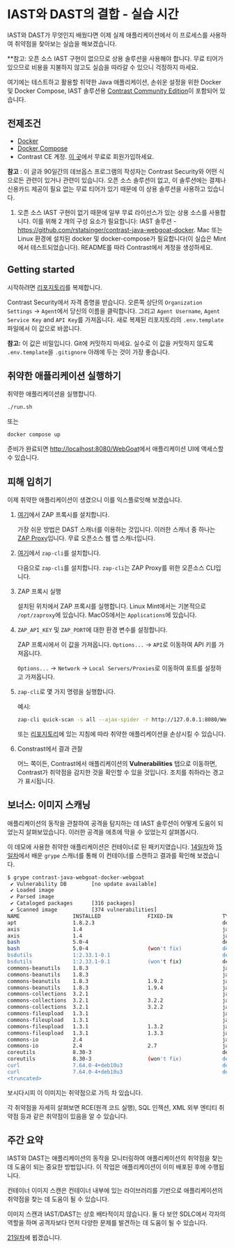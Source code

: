# IAST와 DAST의 결합 - 실습 시간

IAST와 DAST가 무엇인지 배웠다면 이제 실제 애플리케이션에서 이 프로세스를 사용하여 취약점을 찾아보는 실습을 해보겠습니다.

**참고: 오픈 소스 IAST 구현이 없으므로 상용 솔루션을 사용해야 합니다.
무료 티어가 있으므로 비용을 지불하지 않고도 실습을 따라갈 수 있으니 걱정하지 마세요.



여기에는 테스트하고 활용할 취약한 Java 애플리케이션, 손쉬운 설정을 위한 Docker 및 Docker Compose, IAST 솔루션용 [Contrast Community Edition](https://www.contrastsecurity.com/contrast-community-edition?utm_campaign=ContrastCommunityEdition&utm_source=GitHub&utm_medium=WebGoatLab)이 포함되어 있습니다.

## 전제조건

- [Docker](https://www.docker.com/products/docker-desktop/)
- [Docker Compose](https://docs.docker.com/compose/)
- Contrast CE 계정. [이 곳](https://www.contrastsecurity.com/contrast-community-edition?utm_campaign=ContrastCommunityEdition&utm_source=GitHub&utm_medium=WebGoatLab)에서 무료로 회원가입하세요.

**참고** : 이 글과 90일간의 데브옵스 프로그램의 작성자는 Contrast Security와 어떤 식으로든 관련이 있거나 관련이 있습니다.
오픈 소스 솔루션이 없고, 이 솔루션에는 결제나 신용카드 제공이 필요 없는 무료 티어가 있기 때문에 이 상용 솔루션을 사용하고 있습니다.

1. 오픈 소스 IAST 구현이 없기 때문에 일부 무료 라이선스가 있는 상용 소스를 사용합니다. 이를 위해 2 개의 구성 요소가 필요합니다:
   IAST 솔루션 - <https://github.com/rstatsinger/contrast-java-webgoat-docker>. Mac 또는 Linux 환경에 설치된 docker 및 docker-compose가 필요합니다(이 실습은 Mint에서 테스트되었습니다). README를 따라 Contrast에서 계정을 생성하세요.

## Getting started


시작하려면 [리포지토리](https://github.com/rstatsinger/contrast-java-webgoat-docker)를 복제합니다.

Contrast Security에서 자격 증명을 받습니다.
오른쪽 상단의 `Organization Settings` -> `Agent`에서 당신의 이름을 클릭합니다.
그리고 `Agent Username`, `Agent Service Key` and `API Key`를 가져옵니다.
새로 복제된 리포지토리의 `.env.template` 파일에서 이 값으로 바꿉니다.

**참고:** 이 값은 비밀입니다.
Git에 커밋하지 마세요.
실수로 이 값을 커밋하지 않도록 `.env.template`을 `.gitignore` 아래에 두는 것이 가장 좋습니다.


## 취약한 애플리케이션 실행하기

취약한 애플리케이션을 실행합니다.

```sh
./run.sh
```

또는

```sh
docker compose up
```

준비가 완료되면 <http://localhost:8080/WebGoat>에서 애플리케이션 UI에 액세스할 수 있습니다.

## 피해 입히기

이제 취약한 애플리케이션이 생겼으니 이를 익스플로잇해 보겠습니다.

1. [여기](https://www.zaproxy.org/download/)에서 ZAP 프록시를 설치합니다.

   가장 쉬운 방법은 DAST 스캐너를 이용하는 것입니다.
   이러한 스캐너 중 하나는 [ZAP Proxy](https://www.zaproxy.org/)입니다.
   무료 오픈소스 웹 앱 스캐너입니다.

2. [여기](https://github.com/Grunny/zap-cli)에서 `zap-cli`를 설치합니다.

   다음으로 `zap-cli`를 설치합니다.
   `zap-cli`는 ZAP Proxy를 위한 오픈소스 CLI입니다.

3. ZAP 프록시 실행

   설치된 위치에서 ZAP 프록시를 실행합니다.
   Linux Mint에서는 기본적으로 `/opt/zaproxy`에 있습니다.
   MacOS에서는 `Applications`에 있습니다.

4. `ZAP_API_KEY` 및 `ZAP_PORT`에 대한 환경 변수를 설정합니다.

   ZAP 프록시에서 이 값을 가져옵니다.
   `Options...` -> `API`로 이동하여 API 키를 가져옵니다.

   `Options...` -> `Network` -> `Local Servers/Proxies`로 이동하여 포트를 설정하고 가져옵니다.

5. `zap-cli`로 몇 가지 명령을 실행합니다.

   예시:

   ```sh
   zap-cli quick-scan -s all --ajax-spider -r http://127.0.0.1:8080/WebGoat/login.mvc
   ```

   또는 [리포지토리](https://github.com/rstatsinger/contrast-java-webgoat-docker/blob/master/Lab-WebGoat.pdf)에 있는 지침에 따라 취약한 애플리케이션을 손상시킬 수 있습니다.

6. Constrast에서 결과 관찰

   어느 쪽이든, Contrast에서 애플리케이션의 **Vulnerabilities** 탭으로 이동하면, Contrast가 취약점을 감지한 것을 확인할 수 있을 것입니다.
   조치를 취하라는 경고가 표시됩니다.

## 보너스: 이미지 스캐닝

애플리케이션의 동작을 관찰하여 공격을 탐지하는 데 IAST 솔루션이 어떻게 도움이 되었는지 살펴보았습니다.
이러한 공격을 애초에 막을 수 있었는지 살펴봅시다.

이 데모에 사용한 취약한 애플리케이션은 컨테이너로 된 패키지였습니다.
[14일차](day14.md)와 [15일차](day15.md)에서 배운 `grype` 스캐너를 통해 이 컨테이너를 스캔하고 결과를 확인해 보겠습니다.

```sh
$ grype contrast-java-webgoat-docker-webgoat
 ✔ Vulnerability DB        [no update available]
 ✔ Loaded image
 ✔ Parsed image
 ✔ Cataloged packages      [316 packages]
 ✔ Scanned image           [374 vulnerabilities]
NAME                 INSTALLED               FIXED-IN                TYPE          VULNERABILITY        SEVERITY
apt                  1.8.2.3                                         deb           CVE-2011-3374        Negligible
axis                 1.4                                             java-archive  GHSA-55w9-c3g2-4rrh  Medium
axis                 1.4                                             java-archive  GHSA-96jq-75wh-2658  Medium
bash                 5.0-4                                           deb           CVE-2019-18276       Negligible
bash                 5.0-4                   (won't fix)             deb           CVE-2022-3715        High
bsdutils             1:2.33.1-0.1                                    deb           CVE-2022-0563        Negligible
bsdutils             1:2.33.1-0.1            (won't fix)             deb           CVE-2021-37600       Low
commons-beanutils    1.8.3                                           java-archive  CVE-2014-0114        High
commons-beanutils    1.8.3                                           java-archive  CVE-2019-10086       High
commons-beanutils    1.8.3                   1.9.2                   java-archive  GHSA-p66x-2cv9-qq3v  High
commons-beanutils    1.8.3                   1.9.4                   java-archive  GHSA-6phf-73q6-gh87  High
commons-collections  3.2.1                                           java-archive  CVE-2015-6420        High
commons-collections  3.2.1                   3.2.2                   java-archive  GHSA-6hgm-866r-3cjv  High
commons-collections  3.2.1                   3.2.2                   java-archive  GHSA-fjq5-5j5f-mvxh  Critical
commons-fileupload   1.3.1                                           java-archive  CVE-2016-1000031     Critical
commons-fileupload   1.3.1                                           java-archive  CVE-2016-3092        High
commons-fileupload   1.3.1                   1.3.2                   java-archive  GHSA-fvm3-cfvj-gxqq  High
commons-fileupload   1.3.1                   1.3.3                   java-archive  GHSA-7x9j-7223-rg5m  Critical
commons-io           2.4                                             java-archive  CVE-2021-29425       Medium
commons-io           2.4                     2.7                     java-archive  GHSA-gwrp-pvrq-jmwv  Medium
coreutils            8.30-3                                          deb           CVE-2017-18018       Negligible
coreutils            8.30-3                  (won't fix)             deb           CVE-2016-2781        Low
curl                 7.64.0-4+deb10u3                                deb           CVE-2021-22922       Negligible
curl                 7.64.0-4+deb10u3                                deb           CVE-2021-22923       Negligible
<truncated>
```

보시다시피 이 이미지는 취약점으로 가득 차 있습니다.

각 취약점을 자세히 살펴보면 RCE(원격 코드 실행), SQL 인젝션, XML 외부 엔티티 취약점 등과 같은 취약점이 있음을 알 수 있습니다.

## 주간 요약

IAST와 DAST는 애플리케이션의 동작을 모니터링하여 애플리케이션의 취약점을 찾는 데 도움이 되는 중요한 방법입니다.
이 작업은 애플리케이션이 이미 배포된 후에 수행됩니다.

컨테이너 이미지 스캔은 컨테이너 내부에 있는 라이브러리를 기반으로 애플리케이션의 취약점을 찾는 데 도움이 될 수 있습니다.

이미지 스캔과 IAST/DAST는 상호 배타적이지 않습니다.
둘 다 보안 SDLC에서 각자의 역할을 하며 공격자보다 먼저 다양한 문제를 발견하는 데 도움이 될 수 있습니다.

[21일차](day21.md)에 뵙겠습니다.

